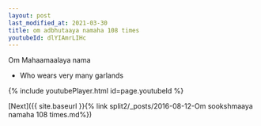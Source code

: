 ```yaml
---
layout: post
last_modified_at: 2021-03-30
title: om adbhutaaya namaha 108 times
youtubeId: dlYIAmrLIHc
---
```

 
 
Om Mahaamaalaya nama 
 
 -  Who wears very many garlands 
 
  
 
  
 
 
 
 
 
 


{% include youtubePlayer.html id=page.youtubeId %}
 
[Next]({{ site.baseurl }}{% link  split2/_posts/2016-08-12-Om sookshmaaya namaha 108 times.md%})
 
